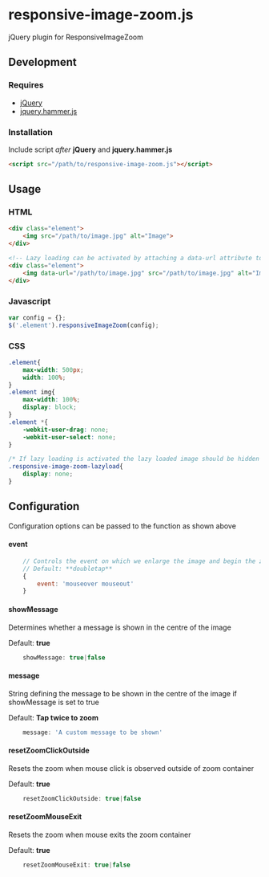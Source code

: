 responsive-image-zoom.js
=====================

jQuery plugin for ResponsiveImageZoom

## Development

### Requires

* [jQuery](http://jquery.com/)
* [jquery.hammer.js](https://github.com/EightMedia/jquery.hammer.js)

### Installation

Include script *after* **jQuery** and **jquery.hammer.js**

```html
<script src="/path/to/responsive-image-zoom.js"></script>
```

## Usage

### HTML

```html
<div class="element">
    <img src="/path/to/image.jpg" alt="Image">
</div>

<!-- Lazy loading can be activated by attaching a data-url attribute to the image -->
<div class="element">
    <img data-url="/path/to/image.jpg" src="/path/to/image.jpg" alt="Image">
</div>
```

### Javascript

```js
var config = {};
$('.element').responsiveImageZoom(config);
```

### CSS

```css
.element{
    max-width: 500px;
    width: 100%;
}
.element img{
    max-width: 100%;
    display: block;
}
.element *{
    -webkit-user-drag: none;
    -webkit-user-select: none;
}

/* If lazy loading is activated the lazy loaded image should be hidden when not zoomed */
.responsive-image-zoom-lazyload{
    display: none;
}
```

## Configuration

Configuration options can be passed to the function as shown above

#### event

```js
    // Controls the event on which we enlarge the image and begin the zoom functionality. Can be any event (including hammerjs events)
    // Default: **doubletap**
    {
        event: 'mouseover mouseout'
    }
```

#### showMessage

Determines whether a message is shown in the centre of the image

Default: **true**

```js
    showMessage: true|false
```

#### message

String defining the message to be shown in the centre of the image if showMessage is set to true

Default: **Tap twice to zoom**

```js
    message: 'A custom message to be shown'
```

#### resetZoomClickOutside

Resets the zoom when mouse click is observed outside of zoom container

Default: **true**

```js
    resetZoomClickOutside: true|false
```

#### resetZoomMouseExit

Resets the zoom when mouse exits the zoom container

Default: **true**

```js
    resetZoomMouseExit: true|false
```
